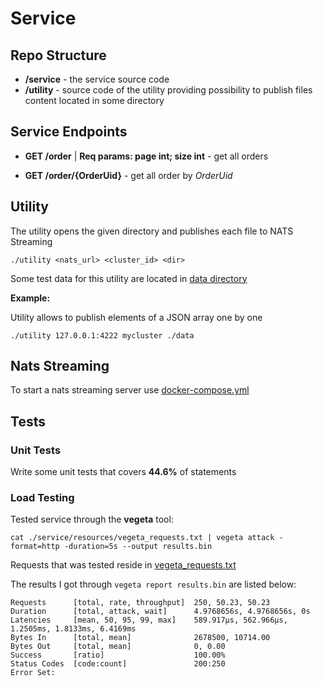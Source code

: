 # Service

## Repo Structure

- **/service** - the service source code
- **/utility** - source code of the utility providing possibility to publish 
files content located in some directory

## Service Endpoints

- **GET /order** | **Req params: page int; size int** - get all orders

- **GET /order/{OrderUid}** - get all order by _OrderUid_

## Utility

The utility opens the given directory and publishes each file to NATS Streaming 

```
./utility <nats_url> <cluster_id> <dir>
```

Some test data for this utility are located in [data directory](./utility/data)

**Example:**

Utility allows to publish elements of a JSON array one by one

```
./utility 127.0.0.1:4222 mycluster ./data
```

## Nats Streaming

To start a nats streaming server use [docker-compose.yml](./service/resources/docker-compose.yml)

## Tests

### Unit Tests

Write some unit tests that covers **44.6%** of statements

### Load Testing

Tested service through the **vegeta** tool:

```
cat ./service/resources/vegeta_requests.txt | vegeta attack -format=http -duration=5s --output results.bin
```

Requests that was tested reside in [vegeta_requests.txt](./service/resources/vegeta_requests.txt)

The results I got through `vegeta report results.bin` are listed below:

```
Requests      [total, rate, throughput]  250, 50.23, 50.23
Duration      [total, attack, wait]      4.9768656s, 4.9768656s, 0s
Latencies     [mean, 50, 95, 99, max]    589.917µs, 562.966µs, 1.2505ms, 1.8133ms, 6.4169ms
Bytes In      [total, mean]              2678500, 10714.00
Bytes Out     [total, mean]              0, 0.00
Success       [ratio]                    100.00%
Status Codes  [code:count]               200:250  
Error Set:
```